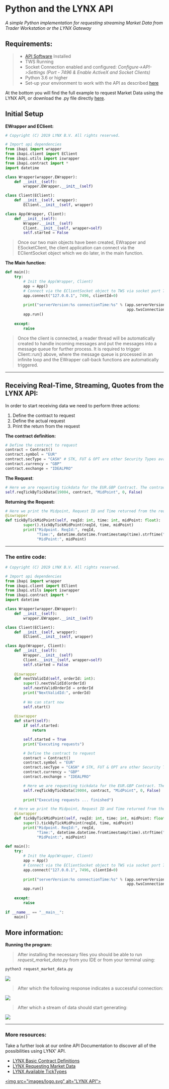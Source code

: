 # Python and the LYNX API

*A simple Python implementation for requesting streaming Market Data from Trader Workstation or the LYNX Gateway*

## Requirements:

> - [API Software](https://lynxbroker.github.io/#/API_versions) Installed
>- TWS Running
> - Socket Connection enabled and configured: *Configure->API->Settings* *(Port - 7496 & Enable ActiveX and Socket Clients)*
> - Python 3.6 or higher
> - Set-up your environment to work with the API as described [here](/articles/Python/README.md)
> 


At the bottom you will find the full example to request Market Data using the LYNX API, or download the .py file directly [here](/request_market_data.py). 

## Initial Setup

**EWrapper and EClient:**

```python
# Copyright (C) 2019 LYNX B.V. All rights reserved.

# Import api dependencies
from ibapi import wrapper
from ibapi.client import EClient
from ibapi.utils import iswrapper
from ibapi.contract import *
import datetime

class Wrapper(wrapper.EWrapper):
    def __init__(self):
        wrapper.EWrapper.__init__(self)

class Client(EClient):
    def __init__(self, wrapper):
        EClient.__init__(self, wrapper)

class App(Wrapper, Client):
    def __init__(self):
        Wrapper.__init__(self)
        Client.__init__(self, wrapper=self)
        self.started = False
```

> Once our two main objects have been created, EWrapper and ESocketClient, the client application can connect via the EClientSocket object which we do later, in the main function. 

**The Main function:**

```python
def main():
    try:
        # Init the App(Wrapper, Client)
        app = App()
        # Connect via the EClientSocket object to TWS via socket port 7496
        app.connect("127.0.0.1", 7496, clientId=0)
        
        print("serverVersion:%s connectionTime:%s" % (app.serverVersion(),
                                                      app.twsConnectionTime()))
        app.run()
        
    except:
        raise
```

> Once the client is connected, a reader thread will be automatically created to handle incoming messages and put the messages into a message queue for further process. It is required to trigger Client::run() above, where the message queue is processed in an infinite loop and the EWrapper call-back functions are automatically triggered.

---

## Receiving Real-Time, Streaming, Quotes from the LYNX API:

In order to start receiving data we need to perform three actions:

1. Define the contract to request
2. Define the actual request
3. Print the return from the request

**The contract definition:**

```python
# Define the contract to request
contract = Contract()
contract.symbol = "EUR"
contract.secType = "CASH" # STK, FUT & OPT are other Security Types available
contract.currency = "GBP"
contract.exchange = "IDEALPRO"
```

**The Request**:

```python
# Here we are requesting tickdata for the EUR.GBP Contract. The contract's specification is defined above
self.reqTickByTickData(19004, contract, "MidPoint", 0, False)
```

**Returning the Request:**

```python
# Here we print the Midpoint, Request ID and Time returned from the request
@iswrapper
def tickByTickMidPoint(self, reqId: int, time: int, midPoint: float):
        super().tickByTickMidPoint(reqId, time, midPoint)
        print("Midpoint. ReqId:", reqId,
              "Time:", datetime.datetime.fromtimestamp(time).strftime("%Y%m%d %H:%M:%S"),
              "MidPoint:", midPoint)   
```



---

### The entire code:


```python
# Copyright (C) 2019 LYNX B.V. All rights reserved.

# Import api dependencies
from ibapi import wrapper
from ibapi.client import EClient
from ibapi.utils import iswrapper
from ibapi.contract import *
import datetime

class Wrapper(wrapper.EWrapper):
    def __init__(self):
        wrapper.EWrapper.__init__(self)

class Client(EClient):
    def __init__(self, wrapper):
        EClient.__init__(self, wrapper)

class App(Wrapper, Client):
    def __init__(self):
        Wrapper.__init__(self)
        Client.__init__(self, wrapper=self)
        self.started = False
        
    @iswrapper
    def nextValidId(self, orderId: int):
        super().nextValidId(orderId)
        self.nextValidOrderId = orderId
        print("NextValidId:", orderId)
    
        # We can start now
        self.start()
 
    @iswrapper
    def start(self):
        if self.started:
            return

        self.started = True
        print("Executing requests")

        # Define the contract to request
        contract = Contract()
        contract.symbol = "EUR"
        contract.secType = "CASH" # STK, FUT & OPT are other Security Types available
        contract.currency = "GBP"
        contract.exchange = "IDEALPRO"

        # Here we are requesting tickdata for the EUR.GBP Contract. The contract's specification is defined above
        self.reqTickByTickData(19004, contract, "MidPoint", 0, False)
            
        print("Executing requests ... finished")

    # Here we print the Midpoint, Request ID and Time returned from the request
    @iswrapper
    def tickByTickMidPoint(self, reqId: int, time: int, midPoint: float):
        super().tickByTickMidPoint(reqId, time, midPoint)
        print("Midpoint. ReqId:", reqId,
              "Time:", datetime.datetime.fromtimestamp(time).strftime("%Y%m%d %H:%M:%S"),
              "MidPoint:", midPoint)     
        
def main():
    try:
        # Init the App(Wrapper, Client)
        app = App()
        # Connect via the EClientSocket object to TWS via socket port 7496
        app.connect("127.0.0.1", 7496, clientId=0)
        
        print("serverVersion:%s connectionTime:%s" % (app.serverVersion(),
                                                      app.twsConnectionTime()))
        app.run()
        
    except:
        raise
        
if __name__ == "__main__":
    main()


```



## More information:

**Running the program:**


> After installing the necessary files you should be able to run *request_market_data.py* from you IDE or from your terminal using:

```bash
python3 request_market_data.py
```

![](images/run_from_terminal2.png)

> After which the following response indicates a successful connection:

![](images/response_console_1.png)



> After which a stream of data should start generating:

![](images/response_console_2.png)

---

### More resources:

Take a further look at our online API Documentation to discover all of the possibilities using LYNX' API.

- [LYNX Basic Contract Definitions](https://lynxbroker.github.io/#/BasicContracts.md)
- [LYNX Requesting Market Data](https://lynxbroker.github.io/#/TopMarketData.md)
- [LYNX Available TickTypes](https://lynxbroker.github.io/#/TickTypes.md)




<a href="https://lynx.nl"><img src="images/logo.svg" alt="LYNX API"></a>
